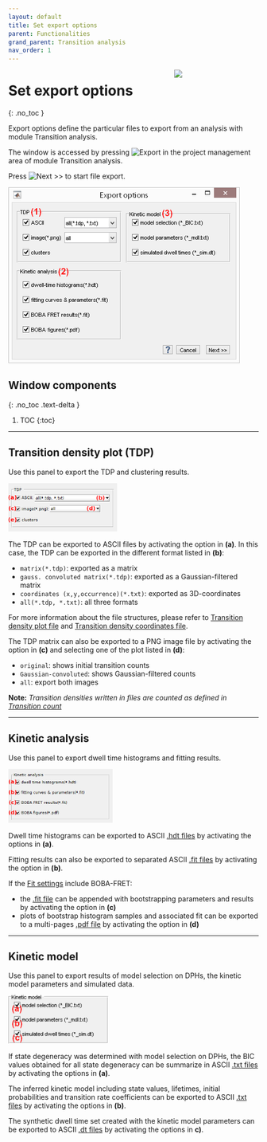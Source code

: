 ```yaml
---
layout: default
title: Set export options
parent: Functionalities
grand_parent: Transition analysis
nav_order: 1
---
```


<img src="../../assets/images/logos/logo-transition-analysis_400px.png" width="170" style="float:right; margin-left: 15px;"/>

# Set export options
{: .no_toc }

Export options define the particular files to export from an analysis with module Transition analysis.

The window is accessed by pressing 
![Export](../../assets/images/gui/TA-but-export.png "Export") in the project management area of module Transition analysis.

Press 
![Next >>](../../assets/images/gui/TA-but-next-supsup.png "Next >>") to start file export.

<a href="../../assets/images/gui/TA-area-project-management-export.png"><img src="../../assets/images/gui/TA-area-project-management-export.png" style="max-width: 466px;"/></a>

## Window components
{: .no_toc .text-delta }

1. TOC
{:toc}


---

## Transition density plot (TDP)

Use this panel to export the TDP and clustering results.

<img src="../../assets/images/gui/TA-area-project-management-export-tdp.png" style="max-width: 219px;"/>

The TDP can be exported to ASCII files by activating the option in **(a)**.
In this case, the TDP can be exported in the different format listed in **(b)**:
* `matrix(*.tdp)`: exported as a matrix
* `gauss. convoluted matrix(*.tdp)`: exported as a Gaussian-filtered matrix
* `coordinates (x,y,occurrence)(*.txt)`: exported as 3D-coordinates
* `all(*.tdp, *.txt)`: all three formats

For more information about the file structures, please refer to 
[Transition density plot file](../../output-files/tdp-transition-density-plot.html) and 
[Transition density coordinates file](../../output-files/txt-transition-density-coordinates.html).

The TDP matrix can also be exported to a PNG image file by activating the option in **(c)** and selecting one of the plot listed in **(d)**:
* `original`: shows initial transition counts
* `Gaussian-convoluted`: shows Gaussian-filtered counts
* `all`: export both images

**Note:** *Transition densities written in files are counted as defined in 
[Transition count](../panels/panel-transition-density-plot.html#transition-count)*


---

## Kinetic analysis

Use this panel to export dwell time histograms and fitting results.

<img src="../../assets/images/gui/TA-area-project-management-export-kin.png" style="max-width: 210px;"/>

Dwell time histograms can be exported to ASCII 
[.hdt files](../../output-files/hdt-dwelltime-histogram.html) by activating the options in **(a)**.

Fitting results can also be exported to separated ASCII
[.fit files](../../output-files/fit-dwelltime-fit.html) by activating the option in **(b)**. 

If the 
[Fit settings](../panels/panel-dwell-time-histograms.html#fit-settings) include BOBA-FRET:
* the [.fit file](../../output-files/fit-dwelltime-fit.html) can be appended with bootstrapping parameters and results by activating the option in **(c)**
* plots of bootstrap histogram samples and associated fit can be exported to a multi-pages [.pdf file](../../output-files/pdf-transition-analysis-bootstrap-plots.html) by activating the option in **(d)**

---

## Kinetic model

Use this panel to export results of model selection on DPHs, the kinetic model parameters and simulated data.

<img src="../../assets/images/gui/TA-area-project-management-export-model.png" style="max-width: 201px;"/>

If state degeneracy was determined with model selection on DPHs, the BIC values obtained for all state degeneracy can be summarize in ASCII 
[.txt files](../../output-files/txt-dph-model-select.html) by activating the options in **(a)**.

The inferred kinetic model including state values, lifetimes, initial probabilities and transition rate coefficients can be exported to ASCII 
[.txt files](../../output-files/txt-kinetic-model.html) by activating the options in **(b)**.

The synthetic dwell time set created with the kinetic model parameters can be exported to ASCII 
[.dt files](../../output-files/dt-dwelltimes.html) by activating the options in **c)**.






